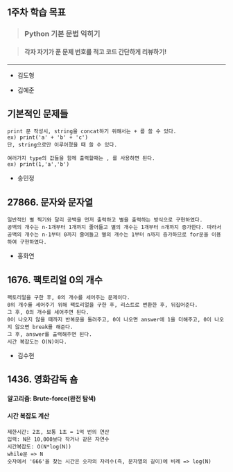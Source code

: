 ## 1주차 학습 목표
> ### Python 기본 문법 익히기

> #### 각자 자기가 푼 문제 번호를 적고 코드 간단하게 리뷰하기! 

***
* 김도형    

* 김예준
## 기본적인 문제들
    print 문 작성시, string을 concat하기 위해서는 + 를 쓸 수 있다.
    ex) print('a' + 'b' + 'c')
    단, string으로만 이루어졌을 때 쓸 수 있다.
    
    여러가지 type의 값들을 함께 출력할때는 , 를 사용하면 된다.
    ex) print(1,'a','b')


* 송민정
## 27866. 문자와 문자열
    일반적인 별 찍기와 달리 공백을 먼저 출력하고 별을 출력하는 방식으로 구현하였다.
    공백의 개수는 n-1개부터 1개까지 줄어들고 별의 개수는 1개부터 n개까지 증가한다. 따라서 공백의 개수는 n-1부터 0까지 줄어들고 별의 개수는 1부터 n까지 증가하므로 for문을 이용하여 구현하였다.

* 홍화연
## 1676. 팩토리얼 0의 개수
    팩토리얼을 구한 후, 0의 개수를 세어주는 문제이다.
    0의 개수를 세어주기 위해 팩토리얼을 구한 후, 리스트로 변환한 후, 뒤집어준다.
    그 후, 0의 개수를 세어주면 된다.
    0이 나오지 않을 때까지 반복문을 돌려주고, 0이 나오면 answer에 1을 더해주고, 0이 나오지 않으면 break를 해준다.
    그 후, answer를 출력해주면 된다.
    시간 복잡도는 O(N)이다.
* 김수현
## 1436. 영화감독 숌
#### 알고리즘: Brute-force(완전 탐색)
#### 시간 복잡도 계산
    제한시간: 2초, 보통 1초 = 1억 번의 연산
    입력: N은 10,000보다 작거나 같은 자연수
    시간복잡도: O(N*log(N))
    while문 => N
    숫자에서 '666'을 찾는 시간은 숫자의 자리수(즉, 문자열의 길이)에 비례 => log(N)
